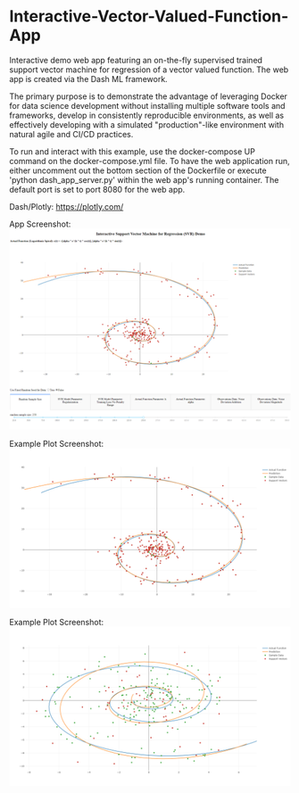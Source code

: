 # Interactive-Vector-Valued-Function-App
Interactive demo web app featuring an on-the-fly supervised trained support vector machine for regression of a vector valued function. The web app is created via the Dash ML framework. 

The primary purpose is to demonstrate the advantage of leveraging Docker for data science development without installing multiple software tools and frameworks, develop in consistently reproducible environments, as well as effectively developing with a simulated "production"-like environment with natural agile and CI/CD practices. 

To run and interact with this example, use the docker-compose UP command on the docker-compose.yml file. To have the web application run, either uncomment out the bottom section of the Dockerfile or execute 'python dash_app_server.py' within the web app's running container. The default port is set to port 8080 for the web app.


Dash/Plotly: https://plotly.com/

App Screenshot:
![app-ex-img-1](https://github.com/bmurders2/Interactive-Vector-Valued-Function-App/blob/master/screenshots/app_ex_img_1.PNG)

Example Plot Screenshot:
![app-plot-ex-img-1](https://github.com/bmurders2/Interactive-Vector-Valued-Function-App/blob/master/screenshots/plot_ex_img_1.png)

Example Plot Screenshot:
![app-plot-ex-img-2](https://github.com/bmurders2/Interactive-Vector-Valued-Function-App/blob/master/screenshots/plot_ex_img_2.png)
